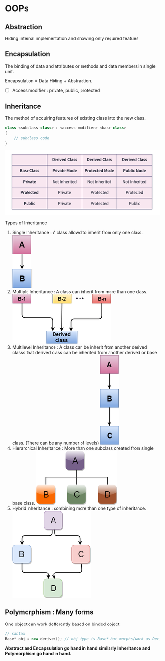 # OOPs

## Abstraction

Hiding internal implementation and showing only required featues

## Encapsulation

The binding of data and attributes or methods and data members in single unit.

Encapsulation = Data Hiding + Abstraction.

* [ ] Access modifier : private, public, protected

## Inheritance

The method of accuiring features of existing class into the new class.

```cpp
class <subclass-class> : <access-modifier> <base-class>
{
    // subclass code
}
```

![visibility mode](../../Diagrams/visibility-mode.png)

Types of Inheritance

1. Single Inheritance : A class allowd to inherit from only one class.
   ![single Inheritance](../../Diagrams/single-inheritance.png)
2. Multiple Inheritance : A class can inherit from more than one class.
   ![Multiple Inheritance](../../Diagrams/multiple-inheritance.png)
3. Multilevel Inheritance : A class can be inherit from another derived classs that derived class can be inherited from another derived or base class. (There can be any number of levels)
   ![Multilevel Inheritance](../../Diagrams/multilevel-inheritance.png)
4. Hierarchical Inheritance : More than one subclass created from single base class.
   ![Hierarchical Inheritance](../../Diagrams/hirarchical-inheritance.png)
5. Hybrid Inheritance : combining more than one type of inheritance.
   ![Hybrid Inheritance](../../Diagrams/hybrid-inheritance.png)

## Polymorphism : Many forms

One object can work defferently based on binded object

```cpp
// santax
Base* obj = new derived(); // obj type is Base* but morphs/work as Derived binded object.
```

**Abstract and Encapsulation go hand in hand similarly Inheritance and Polymorphism go hand in hand.**
